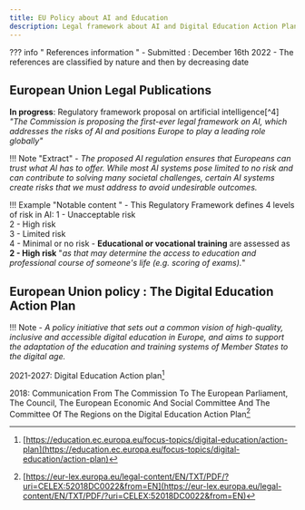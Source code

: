 ```yaml
---
title: EU Policy about AI and Education
description: Legal framework about AI and Digital Education Action Plan
---
```

??? info " References information "
    - Submitted : December 16th 2022
    - The references are classified by nature and then by decreasing date


## European Union Legal Publications

**In progress**: Regulatory framework proposal on artificial intelligence[^4]
*"The Commission is proposing the first-ever legal framework on AI, which addresses the risks of AI and positions Europe to play a leading role globally"*

!!! Note "Extract"
    - *The proposed AI regulation ensures that Europeans can trust what AI has to offer. While most AI systems pose limited to no risk and can contribute to solving many societal challenges, certain AI systems create risks that we must address to avoid undesirable outcomes.*

!!! Example "Notable content "
    - This Regulatory Framework defines 4 levels of risk in AI:
        1 - Unacceptable risk  
        2 - High risk  
        3 - Limited risk  
        4 - Minimal or no risk
    -  **Educational or vocational training** are assessed as **2 - High risk** "*as that may determine the access to education and professional course of someone's life (e.g. scoring of exams).*"


## European Union policy : The Digital Education Action Plan

!!! Note
    - *A policy initiative that sets out a common vision of high-quality, inclusive and accessible digital education in Europe, and aims to support the adaptation of the education and training systems of Member States to the digital age.*

2021-2027: Digital Education Action plan[^2]

2018: Communication From The Commission To The European Parliament, The Council, The European Economic And Social Committee And The Committee Of The Regions on the Digital Education Action Plan[^1]



[^1]: [https://eur-lex.europa.eu/legal-content/EN/TXT/PDF/?uri=CELEX:52018DC0022&from=EN](https://eur-lex.europa.eu/legal-content/EN/TXT/PDF/?uri=CELEX:52018DC0022&from=EN)

[^2]: [https://education.ec.europa.eu/focus-topics/digital-education/action-plan](https://education.ec.europa.eu/focus-topics/digital-education/action-plan)

